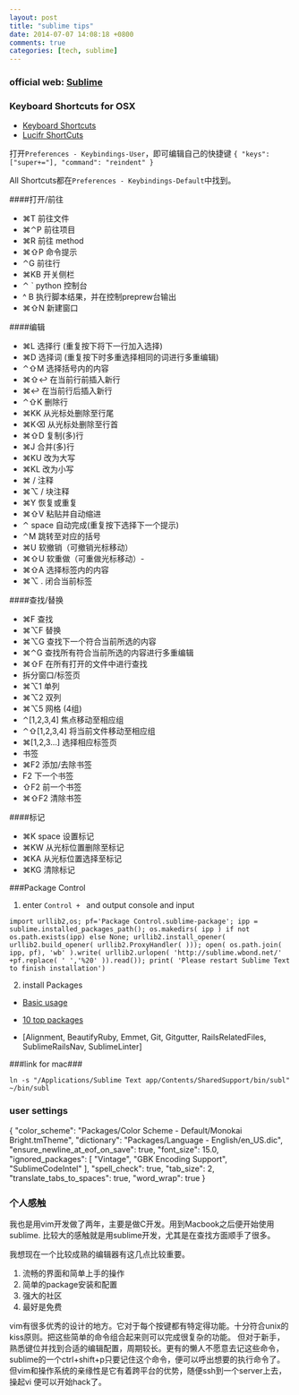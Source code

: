 ```yaml
---
layout: post
title: "sublime tips"
date: 2014-07-07 14:08:18 +0800
comments: true
categories: [tech, sublime]
---
```


### official web: [Sublime](http://www.sublimetext.com)

<!-- mode -->

### Keyboard Shortcuts for OSX

- [Keyboard Shortcuts](http://docs.sublimetext.info/en/latest/reference/keyboard_shortcuts_osx.html#keyboard-shortcuts-osx)
- [Lucifr ShortCuts](http://lucifr.com/2011/09/10/sublime-text-2-useful-shortcuts/)

打开`Preferences - Keybindings-User`，即可编辑自己的快捷键
`{ "keys": ["super+="], "command": "reindent" }`

All Shortcuts都在`Preferences - Keybindings-Default`中找到。

####打开/前往

- ⌘T   前往文件
- ⌘⌃P  前往项目
- ⌘R   前往 method
- ⌘⇧P  命令提示
- ⌃G   前往行
- ⌘KB  开关侧栏
- ⌃ `  python 控制台
- ^ B  执行脚本结果，并在控制preprew台输出
- ⌘⇧N  新建窗口

####编辑

- ⌘L   选择行 (重复按下将下一行加入选择)
- ⌘D   选择词 (重复按下时多重选择相同的词进行多重编辑)
- ⌃⇧M  选择括号内的内容
- ⌘⇧↩  在当前行前插入新行
- ⌘↩   在当前行后插入新行
- ⌃⇧K  删除行
- ⌘KK  从光标处删除至行尾
- ⌘K⌫  从光标处删除至行首
- ⌘⇧D  复制(多)行
- ⌘J   合并(多)行
- ⌘KU  改为大写
- ⌘KL  改为小写
- ⌘ /  注释
- ⌘⌥ /   块注释
- ⌘Y   恢复或重复
- ⌘⇧V  粘贴并自动缩进
- ⌃ space  自动完成(重复按下选择下一个提示)
- ⌃M   跳转至对应的括号
- ⌘U   软撤销（可撤销光标移动）
- ⌘⇧U  软重做（可重做光标移动）-
- ⌘⇧A  选择标签内的内容
- ⌘⌥ .   闭合当前标签

####查找/替换

- ⌘F   查找
- ⌘⌥F  替换
- ⌘⌥G  查找下一个符合当前所选的内容
- ⌘⌃G  查找所有符合当前所选的内容进行多重编辑
- ⌘⇧F  在所有打开的文件中进行查找
- 拆分窗口/标签页
- ⌘⌥1  单列
- ⌘⌥2  双列
- ⌘⌥5  网格 (4组)
- ⌃[1,2,3,4]   焦点移动至相应组
- ⌃⇧[1,2,3,4]  将当前文件移动至相应组
- ⌘[1,2,3…]  选择相应标签页
- 书签
- ⌘F2  添加/去除书签
- F2   下一个书签
- ⇧F2  前一个书签
- ⌘⇧F2   清除书签

####标记

- ⌘K space   设置标记
- ⌘KW  从光标位置删除至标记
- ⌘KA  从光标位置选择至标记
- ⌘KG  清除标记

###Package Control

1. enter `Control + ` and output console and input

`import urllib2,os; pf='Package Control.sublime-package'; ipp = sublime.installed_packages_path(); os.makedirs( ipp ) if not os.path.exists(ipp) else None; urllib2.install_opener( urllib2.build_opener( urllib2.ProxyHandler( ))); open( os.path.join( ipp, pf), 'wb' ).write( urllib2.urlopen( 'http://sublime.wbond.net/' +pf.replace( ' ','%20' )).read()); print( 'Please restart Sublime Text to finish installation')`

2. install Packages

- [Basic usage](http://lucifr.com/2011/08/31/sublime-text-2-tricks-and-tips/)

- [10 top packages](http://www.henriquebarroso.com/my-top-10sublime-2-plugins/)

- [Alignment, BeautifyRuby, Emmet, Git, Gitgutter, RailsRelatedFiles, SublimeRailsNav, SublimeLinter]

###link for mac###

`ln -s "/Applications/Sublime Text app/Contents/SharedSupport/bin/subl" ~/bin/subl`

### user settings

{
  "color_scheme": "Packages/Color Scheme - Default/Monokai Bright.tmTheme",
  "dictionary": "Packages/Language - English/en_US.dic",
  "ensure_newline_at_eof_on_save": true,
  "font_size": 15.0,
  "ignored_packages":
  [
    "Vintage",
    "GBK Encoding Support",
    "SublimeCodeIntel"
  ],
  "spell_check": true,
  "tab_size": 2,
  "translate_tabs_to_spaces": true,
  "word_wrap": true
}

### 个人感触

我也是用vim开发做了两年，主要是做C开发。用到Macbook之后便开始使用sublime. 比较大的感触就是用sublime开发，尤其是在查找方面顺手了很多。

我想现在一个比较成熟的编辑器有这几点比较重要。
1. 流畅的界面和简单上手的操作
2. 简单的package安装和配置
3. 强大的社区
4. 最好是免费

vim有很多优秀的设计的地方。它对于每个按键都有特定得功能。十分符合unix的kiss原则。把这些简单的命令组合起来则可以完成很复杂的功能。 但对于新手，熟悉键位并找到合适的编辑配置，周期较长。更有的懒人不愿意去记这些命令，sublime的一个ctrl+shift+p只要记住这个命令，便可以呼出想要的执行命令了。
但vim和操作系统的亲缘性是它有着跨平台的优势，随便ssh到一个server上去，操起vi 便可以开始hack了。
